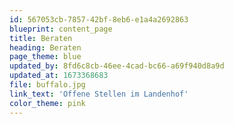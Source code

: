 ```yaml
---
id: 567053cb-7857-42bf-8eb6-e1a4a2692863
blueprint: content_page
title: Beraten
heading: Beraten
page_theme: blue
updated_by: 8fd6c8cb-46ee-4cad-bc66-a69f940d8a9d
updated_at: 1673368683
file: buffalo.jpg
link_text: 'Offene Stellen im Landenhof'
color_theme: pink
---
```

